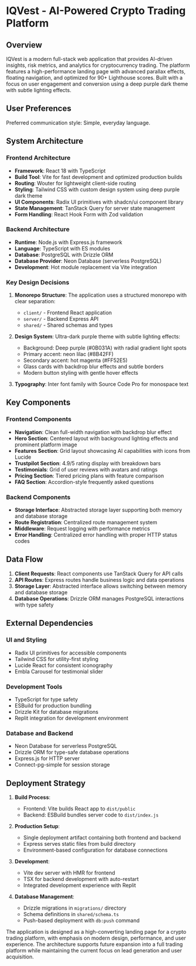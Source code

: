 # IQVest - AI-Powered Crypto Trading Platform

## Overview

IQVest is a modern full-stack web application that provides AI-driven insights, risk metrics, and analytics for cryptocurrency trading. The platform features a high-performance landing page with advanced parallax effects, floating navigation, and optimized for 90+ Lighthouse scores. Built with a focus on user engagement and conversion using a deep purple dark theme with subtle lighting effects.

## User Preferences

Preferred communication style: Simple, everyday language.

## System Architecture

### Frontend Architecture
- **Framework**: React 18 with TypeScript
- **Build Tool**: Vite for fast development and optimized production builds
- **Routing**: Wouter for lightweight client-side routing
- **Styling**: Tailwind CSS with custom design system using deep purple dark theme
- **UI Components**: Radix UI primitives with shadcn/ui component library
- **State Management**: TanStack Query for server state management
- **Form Handling**: React Hook Form with Zod validation

### Backend Architecture
- **Runtime**: Node.js with Express.js framework
- **Language**: TypeScript with ES modules
- **Database**: PostgreSQL with Drizzle ORM
- **Database Provider**: Neon Database (serverless PostgreSQL)
- **Development**: Hot module replacement via Vite integration

### Key Design Decisions

1. **Monorepo Structure**: The application uses a structured monorepo with clear separation:
   - `client/` - Frontend React application
   - `server/` - Backend Express API
   - `shared/` - Shared schemas and types

2. **Design System**: Ultra-dark purple theme with subtle lighting effects:
   - Background: Deep purple (#0B031A) with radial gradient light spots
   - Primary accent: neon lilac (#8B42FF)
   - Secondary accent: hot magenta (#FF52E5)  
   - Glass cards with backdrop blur effects and subtle borders
   - Modern button styling with gentle hover effects

3. **Typography**: Inter font family with Source Code Pro for monospace text

## Key Components

### Frontend Components
- **Navigation**: Clean full-width navigation with backdrop blur effect
- **Hero Section**: Centered layout with background lighting effects and prominent platform image
- **Features Section**: Grid layout showcasing AI capabilities with icons from Lucide
- **Trustpilot Section**: 4.9/5 rating display with breakdown bars
- **Testimonials**: Grid of user reviews with avatars and ratings
- **Pricing Section**: Tiered pricing plans with feature comparison
- **FAQ Section**: Accordion-style frequently asked questions

### Backend Components
- **Storage Interface**: Abstracted storage layer supporting both memory and database storage
- **Route Registration**: Centralized route management system
- **Middleware**: Request logging with performance metrics
- **Error Handling**: Centralized error handling with proper HTTP status codes

## Data Flow

1. **Client Requests**: React components use TanStack Query for API calls
2. **API Routes**: Express routes handle business logic and data operations
3. **Storage Layer**: Abstracted interface allows switching between memory and database storage
4. **Database Operations**: Drizzle ORM manages PostgreSQL interactions with type safety

## External Dependencies

### UI and Styling
- Radix UI primitives for accessible components
- Tailwind CSS for utility-first styling
- Lucide React for consistent iconography
- Embla Carousel for testimonial slider

### Development Tools
- TypeScript for type safety
- ESBuild for production bundling
- Drizzle Kit for database migrations
- Replit integration for development environment

### Database and Backend
- Neon Database for serverless PostgreSQL
- Drizzle ORM for type-safe database operations
- Express.js for HTTP server
- Connect-pg-simple for session storage

## Deployment Strategy

1. **Build Process**: 
   - Frontend: Vite builds React app to `dist/public`
   - Backend: ESBuild bundles server code to `dist/index.js`

2. **Production Setup**:
   - Single deployment artifact containing both frontend and backend
   - Express serves static files from build directory
   - Environment-based configuration for database connections

3. **Development**:
   - Vite dev server with HMR for frontend
   - TSX for backend development with auto-restart
   - Integrated development experience with Replit

4. **Database Management**:
   - Drizzle migrations in `migrations/` directory
   - Schema definitions in `shared/schema.ts`
   - Push-based deployment with `db:push` command

The application is designed as a high-converting landing page for a crypto trading platform, with emphasis on modern design, performance, and user experience. The architecture supports future expansion into a full trading platform while maintaining the current focus on lead generation and user acquisition.